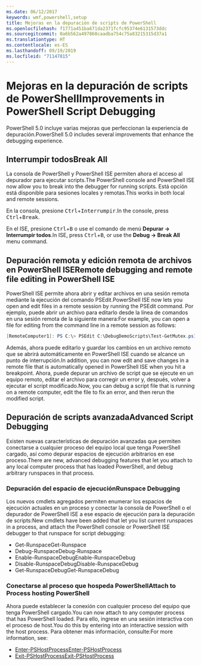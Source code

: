 ```yaml
---
ms.date: 06/12/2017
keywords: wmf,powershell,setup
title: Mejoras en la depuración de scripts de PowerShell
ms.openlocfilehash: f1771a451ba671da2371fcfc95374e6131573ddc
ms.sourcegitcommit: 0a6b562a497860caadba754c75a83215315d37a1
ms.translationtype: HT
ms.contentlocale: es-ES
ms.lasthandoff: 09/19/2019
ms.locfileid: "71147815"
---
```

# <a name="improvements-in-powershell-script-debugging"></a><span data-ttu-id="c4d5a-103">Mejoras en la depuración de scripts de PowerShell</span><span class="sxs-lookup"><span data-stu-id="c4d5a-103">Improvements in PowerShell Script Debugging</span></span>

<span data-ttu-id="c4d5a-104">PowerShell 5.0 incluye varias mejoras que perfeccionan la experiencia de depuración.</span><span class="sxs-lookup"><span data-stu-id="c4d5a-104">PowerShell 5.0 includes several improvements that enhance the debugging experience.</span></span>

## <a name="break-all"></a><span data-ttu-id="c4d5a-105">Interrumpir todos</span><span class="sxs-lookup"><span data-stu-id="c4d5a-105">Break All</span></span>

<span data-ttu-id="c4d5a-106">La consola de PowerShell y PowerShell ISE permiten ahora el acceso al depurador para ejecutar scripts.</span><span class="sxs-lookup"><span data-stu-id="c4d5a-106">The PowerShell console and PowerShell ISE now allow you to break into the debugger for running scripts.</span></span> <span data-ttu-id="c4d5a-107">Está opción está disponible para sesiones locales y remotas.</span><span class="sxs-lookup"><span data-stu-id="c4d5a-107">This works in both local and remote sessions.</span></span>

<span data-ttu-id="c4d5a-108">En la consola, presione <kbd>Ctrl</kbd>+<kbd>Interrumpir</kbd>.</span><span class="sxs-lookup"><span data-stu-id="c4d5a-108">In the console, press <kbd>Ctrl</kbd>+<kbd>Break</kbd>.</span></span>

<span data-ttu-id="c4d5a-109">En el ISE, presione <kbd>Ctrl</kbd>+<kbd>B</kbd> o use el comando de menú **Depurar -> Interrumpir todos**.</span><span class="sxs-lookup"><span data-stu-id="c4d5a-109">In ISE, press <kbd>Ctrl</kbd>+<kbd>B</kbd>, or use the **Debug -> Break All** menu command.</span></span>

## <a name="remote-debugging-and-remote-file-editing-in-powershell-ise"></a><span data-ttu-id="c4d5a-110">Depuración remota y edición remota de archivos en PowerShell ISE</span><span class="sxs-lookup"><span data-stu-id="c4d5a-110">Remote debugging and remote file editing in PowerShell ISE</span></span>

<span data-ttu-id="c4d5a-111">PowerShell ISE permite ahora abrir y editar archivos en una sesión remota mediante la ejecución del comando PSEdit.</span><span class="sxs-lookup"><span data-stu-id="c4d5a-111">PowerShell ISE now lets you open and edit files in a remote session by running the PSEdit command.</span></span>
<span data-ttu-id="c4d5a-112">Por ejemplo, puede abrir un archivo para editarlo desde la línea de comandos en una sesión remota de la siguiente manera:</span><span class="sxs-lookup"><span data-stu-id="c4d5a-112">For example, you can open a file for editing from the command line in a remote session as follows:</span></span>

```powershell
[RemoteComputer1]: PS C:\> PSEdit C:\DebugDemoScripts\Test-GetMutex.ps1
```

<span data-ttu-id="c4d5a-113">Además, ahora puede editarlo y guardar los cambios en un archivo remoto que se abrirá automáticamente en PowerShell ISE cuando se alcance un punto de interrupción.</span><span class="sxs-lookup"><span data-stu-id="c4d5a-113">In addition, you can now edit and save changes in a remote file that is automatically opened in PowerShell ISE when you hit a breakpoint.</span></span> <span data-ttu-id="c4d5a-114">Ahora, puede depurar un archivo de script que se ejecute en un equipo remoto, editar el archivo para corregir un error y, después, volver a ejecutar el script modificado.</span><span class="sxs-lookup"><span data-stu-id="c4d5a-114">Now, you can debug a script file that is running on a remote computer, edit the file to fix an error, and then rerun the modified script.</span></span>

## <a name="advanced-script-debugging"></a><span data-ttu-id="c4d5a-115">Depuración de scripts avanzada</span><span class="sxs-lookup"><span data-stu-id="c4d5a-115">Advanced Script Debugging</span></span>

<span data-ttu-id="c4d5a-116">Existen nuevas características de depuración avanzadas que permiten conectarse a cualquier proceso del equipo local que tenga PowerShell cargado, así como depurar espacios de ejecución arbitrarios en ese proceso.</span><span class="sxs-lookup"><span data-stu-id="c4d5a-116">There are new, advanced debugging features that let you attach to any local computer process that has loaded PowerShell, and debug arbitrary runspaces in that process.</span></span>

### <a name="runspace-debugging"></a><span data-ttu-id="c4d5a-117">Depuración del espacio de ejecución</span><span class="sxs-lookup"><span data-stu-id="c4d5a-117">Runspace Debugging</span></span>

<span data-ttu-id="c4d5a-118">Los nuevos cmdlets agregados permiten enumerar los espacios de ejecución actuales en un proceso y conectar la consola de PowerShell o el depurador de PowerShell ISE a ese espacio de ejecución para la depuración de scripts:</span><span class="sxs-lookup"><span data-stu-id="c4d5a-118">New cmdlets have been added that let you list current runspaces in a process, and attach the PowerShell console or PowerShell ISE debugger to that runspace for script debugging:</span></span>

- <span data-ttu-id="c4d5a-119">Get-Runspace</span><span class="sxs-lookup"><span data-stu-id="c4d5a-119">Get-Runspace</span></span>
- <span data-ttu-id="c4d5a-120">Debug-Runspace</span><span class="sxs-lookup"><span data-stu-id="c4d5a-120">Debug-Runspace</span></span>
- <span data-ttu-id="c4d5a-121">Enable-RunspaceDebug</span><span class="sxs-lookup"><span data-stu-id="c4d5a-121">Enable-RunspaceDebug</span></span>
- <span data-ttu-id="c4d5a-122">Disable-RunspaceDebug</span><span class="sxs-lookup"><span data-stu-id="c4d5a-122">Disable-RunspaceDebug</span></span>
- <span data-ttu-id="c4d5a-123">Get-RunspaceDebug</span><span class="sxs-lookup"><span data-stu-id="c4d5a-123">Get-RunspaceDebug</span></span>

### <a name="attach-to-process-hosting-powershell"></a><span data-ttu-id="c4d5a-124">Conectarse al proceso que hospeda PowerShell</span><span class="sxs-lookup"><span data-stu-id="c4d5a-124">Attach to Process hosting PowerShell</span></span>

<span data-ttu-id="c4d5a-125">Ahora puede establecer la conexión con cualquier proceso del equipo que tenga PowerShell cargado.</span><span class="sxs-lookup"><span data-stu-id="c4d5a-125">You can now attach to any computer process that has PowerShell loaded.</span></span> <span data-ttu-id="c4d5a-126">Para ello, ingrese en una sesión interactiva con el proceso de host.</span><span class="sxs-lookup"><span data-stu-id="c4d5a-126">You do this by entering into an interactive session with the host process.</span></span> <span data-ttu-id="c4d5a-127">Para obtener más información, consulte:</span><span class="sxs-lookup"><span data-stu-id="c4d5a-127">For more information, see:</span></span>

- [<span data-ttu-id="c4d5a-128">Enter-PSHostProcess</span><span class="sxs-lookup"><span data-stu-id="c4d5a-128">Enter-PSHostProcess</span></span>](/powershell/module/Microsoft.PowerShell.Core/Enter-PSHostProcess)
- [<span data-ttu-id="c4d5a-129">Exit-PSHostProcess</span><span class="sxs-lookup"><span data-stu-id="c4d5a-129">Exit-PSHostProcess</span></span>](/powershell/module/Microsoft.PowerShell.Core/Exit-PSHostProcess)
